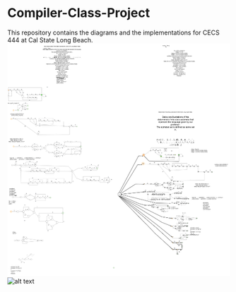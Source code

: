 # Compiler-Class-Project
 This repository contains the diagrams and the implementations for CECS 444 at Cal State Long Beach. 
![alt text](https://github.com/TanSRicky/Compiler-Class-Project/blob/main/Compilers-Page-1.jpg?raw=true "Page 1")
![alt text](https://github.com/TanSRicky/Compiler-Class-Project/blob/main/ParserOutput.pdf.jpg?raw=true "Page 1")



